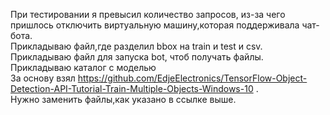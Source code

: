 При тестировании я превысил количество запросов, из-за чего пришлось отключить виртуальную машину,которая поддерживала чат-бота.  
Прикладываю файл,где разделил bbox на train и test и csv.  
Прикладываю файл для запуска bot, чтоб получать файлы.  
Прикладываю каталог с моделью  
За основу взял https://github.com/EdjeElectronics/TensorFlow-Object-Detection-API-Tutorial-Train-Multiple-Objects-Windows-10 .  
Нужно заменить файлы,как указано в ссылке выше.
